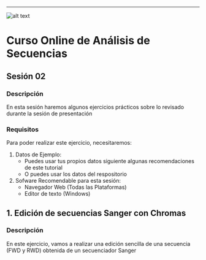---
![alt text](https://solariabiodata.com.mx/images/solaria_banner.png "Soluciones de Siguiente Generación")
# Curso Online de Análisis de Secuencias
## Sesión 02

### Descripción
En esta sesión haremos algunos ejercicios prácticos sobre lo revisado durante la sesión de presentación
### Requisitos

Para poder realizar este ejercicio, necesitaremos:

1. Datos de Ejemplo:
    - Puedes usar tus propios datos siguiente algunas recomendaciones de este tutorial
    - O puedes usar los datos del respositorio
2. Sofware Recomendable para esta sesión:
    - Navegador Web (Todas las Plataformas)
    - Editor de texto (Windows)



## 1. Edición de secuencias Sanger con Chromas
### Descripción
En este ejercicio, vamos a realizar una edición sencilla de una secuencia (FWD y RWD) obtenida de un secuenciador Sanger


